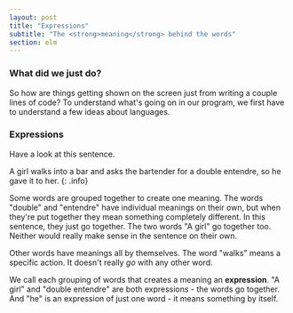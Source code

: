 ```yaml
---
layout: post
title: "Expressions"
subtitle: "The <strong>meaning</strong> behind the words"
section: elm
---
```


### What did we just do?

So how are things getting shown on the screen just from writing a couple lines of code? To understand what's going on in our program, we first have to understand a few ideas about languages.

### Expressions

Have a look at this sentence.

A girl walks into a bar and asks the bartender for a double entendre, so he gave it to her.
{: .info}

Some words are grouped together to create one meaning. The words "double" and "entendre" have individual meanings on their own, but when they're put together they mean something completely different. In this sentence, they just go together. The two words "A girl" go together too. Neither would really make sense in the sentence on their own.

Other words have meanings all by themselves. The word "walks" means a specific action. It doesn't really *go* with any other word.

We call each grouping of words that creates a meaning an **expression**. "A girl" and "double entendre" are both expressions - the words go together. And "he" is an expression of just one word - it means something by itself.
